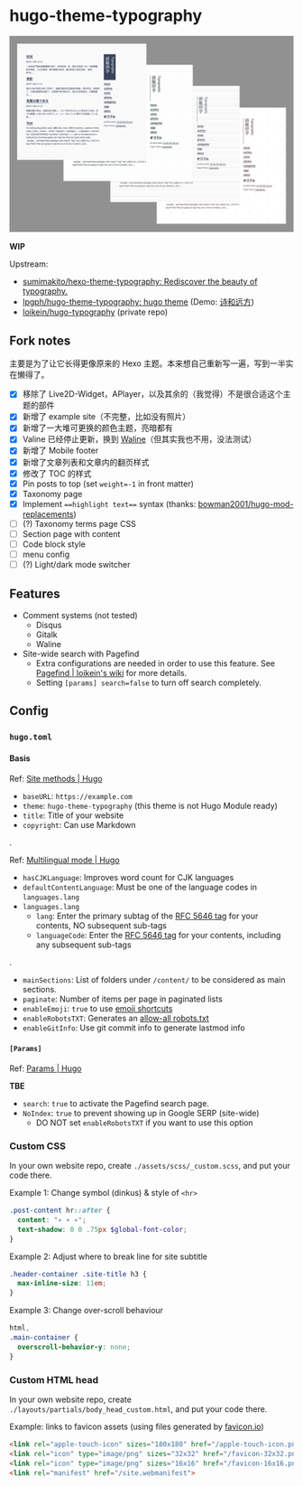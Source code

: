 # hugo-theme-typography

![Screenshot](hugo-theme-typography.png)

**WIP**

Upstream: 

- [sumimakito/hexo-theme-typography: Rediscover the beauty of typography.](https://github.com/sumimakito/hexo-theme-typography)
- [lpgph/hugo-theme-typography: hugo theme](https://github.com/lpgph/hugo-theme-typography) \(Demo: [诗和远方](https://lpgph.github.io/)\)
- [loikein/hugo-typography](https://github.com/loikein/hugo-typography) \(private repo\)

## Fork notes

主要是为了让它长得更像原来的 Hexo 主题。本来想自己重新写一遍，写到一半实在懒得了。

- [x] 移除了 Live2D-Widget，APlayer，以及其余的（我觉得）不是很合适这个主题的部件
- [x] 新增了 example site（不完整，比如没有照片）
- [x] 新增了一大堆可更换的颜色主题，亮暗都有
- [x] Valine 已经停止更新，换到 [Waline](https://waline.js.org/en/migration/valine.html)（但其实我也不用，没法测试）
- [x] 新增了 Mobile footer
- [x] 新增了文章列表和文章内的翻页样式
- [x] 修改了 TOC 的样式
- [x] Pin posts to top (set `weight=-1` in front matter)
- [x] Taxonomy page
- [x] Implement `==highlight text==` syntax (thanks: [bowman2001/hugo-mod-replacements](https://github.com/bowman2001/hugo-mod-replacements/tree/main))
- [ ] (?) Taxonomy terms page CSS
- [ ] Section page with content
- [ ] Code block style
- [ ] menu config
- [ ] (?) Light/dark mode switcher

## Features

- Comment systems \(not tested\)
    - Disqus
    - Gitalk
    - Waline
- Site-wide search with Pagefind
    - Extra configurations are needed in order to use this feature. See [Pagefind | loikein's wiki](https://wiki.loikein.one/programming/web/static-site/pagefind/) for more details.
    - Setting `[params] search=false` to turn off search completely.

## Config

### `hugo.toml`

#### Basis

Ref: [Site methods | Hugo](https://gohugo.io/methods/site/)

- `baseURL`: `https://example.com`
- `theme`: `hugo-theme-typography` \(this theme is not Hugo Module ready\)
- `title`: Title of your website
- `copyright`: Can use Markdown

.

Ref: [Multilingual mode | Hugo](https://gohugo.io/content-management/multilingual/#changes-in-hugo-01120)

- `hasCJKLanguage`: Improves word count for CJK languages
- `defaultContentLanguage`: Must be one of the language codes in `languages.lang`
- `languages.lang`
    - `lang`: Enter the primary subtag of the [RFC 5646 tag](https://developer.mozilla.org/en-US/docs/Web/HTML/Global_attributes/lang) for your contents, NO subsequent sub-tags
    - `languageCode`: Enter the [RFC 5646 tag](https://developer.mozilla.org/en-US/docs/Web/HTML/Global_attributes/lang) for your contents, including any subsequent sub-tags

.

- `mainSections`: List of folders under `/content/` to be considered as main sections.
- `paginate`: Number of items per page in paginated lists
- `enableEmoji`: `true` to use [emoji shortcuts](https://gohugo.io/quick-reference/emojis/)
- `enableRobotsTXT`: Generates an [allow-all robots.txt](https://gohugo.io/templates/robots/)
- `enableGitInfo`: Use git commit info to generate lastmod info

#### `[Params]`

Ref: [Params | Hugo](https://gohugo.io/methods/site/params/)

**TBE**

- `search`: `true` to activate the Pagefind search page.
- `NoIndex`: `true` to prevent showing up in Google SERP (site-wide)
    - DO NOT set `enableRobotsTXT` if you want to use this option

### Custom CSS

In your own website repo, create `./assets/scss/_custom.scss`, and put your code there.

Example 1: Change symbol (dinkus) \& style of `<hr>`

```scss
.post-content hr::after {
  content: "∗ ∗ ∗";
  text-shadow: 0 0 .75px $global-font-color;
}
```

Example 2: Adjust where to break line for site subtitle

```scss
.header-container .site-title h3 {
  max-inline-size: 11em;
}
```

Example 3: Change over-scroll behaviour

```scss
html,
.main-container {
  overscroll-behavior-y: none;
}
```

### Custom HTML head

In your own website repo, create `./layouts/partials/body_head_custom.html`, and put your code there.

Example: links to favicon assets \(using files generated by [favicon.io](https://favicon.io/)\)

```html
<link rel="apple-touch-icon" sizes="180x180" href="/apple-touch-icon.png">
<link rel="icon" type="image/png" sizes="32x32" href="/favicon-32x32.png">
<link rel="icon" type="image/png" sizes="16x16" href="/favicon-16x16.png">
<link rel="manifest" href="/site.webmanifest">
```
